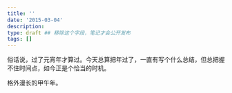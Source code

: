 ```yaml
---
title: ''
date: '2015-03-04'
description:
type: draft ## 移除这个字段，笔记才会公开发布
tags: []
---
```



俗话说，过了元宵年才算过。今天总算把年过了，一直有写个什么总结，但总把握不住时间点，如今正是个恰当的时机。

格外漫长的甲午年。
